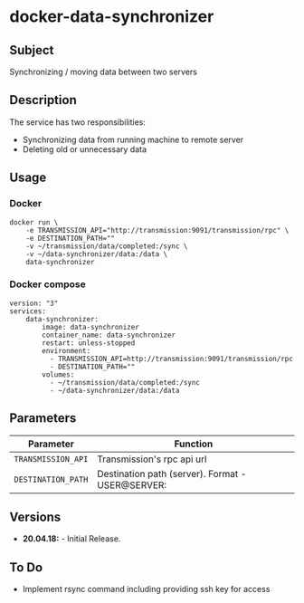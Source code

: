 # docker-data-synchronizer

## Subject

Synchronizing / moving data between two servers

## Description

The service has two responsibilities:
- Synchronizing data from running machine to remote server
- Deleting old or unnecessary data

## Usage

### Docker

```
docker run \
    -e TRANSMISSION_API="http://transmission:9091/transmission/rpc" \
    -e DESTINATION_PATH=""
    -v ~/transmission/data/completed:/sync \
    -v ~/data-synchronizer/data:/data \
    data-synchronizer
```

### Docker compose

```
version: "3"
services:
    data-synchronizer:
        image: data-synchronizer
        container_name: data-synchronizer
        restart: unless-stopped
        environment:
          - TRANSMISSION_API=http://transmission:9091/transmission/rpc
          - DESTINATION_PATH=""
        volumes:
          - ~/transmission/data/completed:/sync
          - ~/data-synchronizer/data:/data
```

## Parameters

| Parameter | Function |
| :----: | --- |
| `TRANSMISSION_API` | Transmission's rpc api url |
| `DESTINATION_PATH` | Destination path (server). Format - USER@SERVER: |

## Versions

* **20.04.18:** - Initial Release.

## To Do

- Implement rsync command including providing ssh key for access